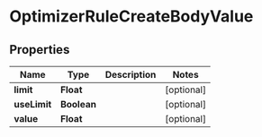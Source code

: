 # OptimizerRuleCreateBodyValue

## Properties
Name | Type | Description | Notes
------------ | ------------- | ------------- | -------------
**limit** | **Float** |  |  [optional]
**useLimit** | **Boolean** |  |  [optional]
**value** | **Float** |  |  [optional]
